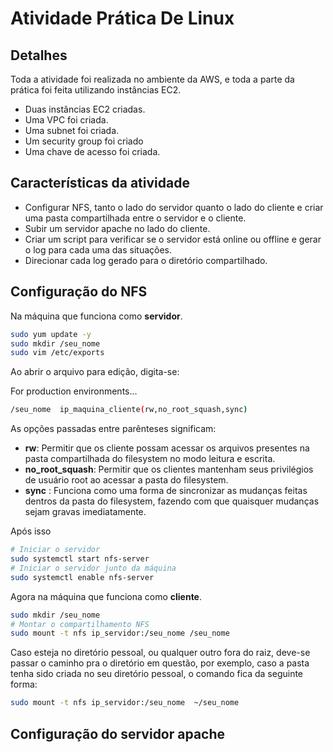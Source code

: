 # Atividade Prática De Linux
## Detalhes
Toda a atividade foi realizada no ambiente da AWS, e toda a parte da prática foi feita utilizando instâncias EC2.

- Duas instâncias EC2 criadas.
- Uma VPC foi criada.
- Uma subnet foi criada.
- Um security group foi criado
- Uma chave de acesso foi criada.

## Características da atividade

- Configurar NFS, tanto o lado do servidor quanto o lado do cliente e criar uma pasta compartilhada entre o servidor e o cliente.
- Subir um servidor apache no lado do cliente.
- Criar um script para verificar se o servidor está online ou offline e gerar o log para cada uma das situações.
- Direcionar cada log gerado para o diretório compartilhado.

## Configuração do NFS


Na máquina que funciona como **servidor**.

```sh
sudo yum update -y
sudo mkdir /seu_nome
sudo vim /etc/exports
```

Ao abrir o arquivo para edição, digita-se:

For production environments...

```sh
/seu_nome  ip_maquina_cliente(rw,no_root_squash,sync)
```

As opções passadas entre parênteses significam:
- **rw**: Permitir que os cliente possam acessar os arquivos presentes na pasta compartilhada do filesystem no modo leitura e escrita.
- **no_root_squash**: Permitir que os clientes mantenham seus privilégios de usuário root ao acessar a pasta do filesystem.
- **sync** : Funciona como uma forma de sincronizar as mudanças feitas dentros da pasta do filesystem, fazendo com que quaisquer mudanças sejam gravas imediatamente.


Após isso 

```sh
# Iniciar o servidor
sudo systemctl start nfs-server
# Iniciar o servidor junto da máquina
sudo systemctl enable nfs-server 
```

Agora na máquina que funciona como **cliente**.

```sh
sudo mkdir /seu_nome
# Montar o compartilhamento NFS
sudo mount -t nfs ip_servidor:/seu_nome /seu_nome
```

Caso esteja no diretório pessoal, ou qualquer outro fora do raiz, deve-se passar o caminho pra o diretório em questão, por exemplo, caso a pasta tenha sido criada no seu diretório pessoal, o comando fica da seguinte forma: 

```sh
sudo mount -t nfs ip_servidor:/seu_nome  ~/seu_nome
```

## Configuração do servidor apache
